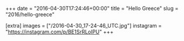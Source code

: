 +++
date = "2016-04-30T17:24:46+00:00"
title = "Hello Greece"
slug = "2016/hello-greece"

[extra]
images = ["/2016-04-30_17-24-46_UTC.jpg"]
instagram = "https://instagram.com/p/BE1SrRLoIPU"
+++
